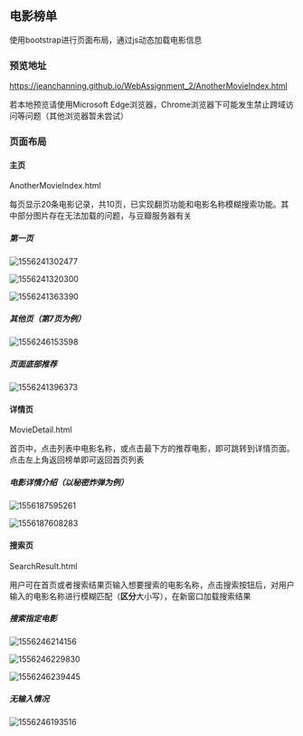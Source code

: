## 电影榜单

使用bootstrap进行页面布局，通过js动态加载电影信息

### 预览地址

https://jeanchanning.github.io/WebAssignment_2/AnotherMovieIndex.html

若本地预览请使用Microsoft Edge浏览器，Chrome浏览器下可能发生禁止跨域访问等问题（其他浏览器暂未尝试）

### 页面布局

#### 主页

AnotherMovieIndex.html

每页显示20条电影记录，共10页，已实现翻页功能和电影名称模糊搜索功能。其中部分图片存在无法加载的问题，与豆瓣服务器有关

##### 第一页

![1556241302477](C:\Users\Teng_MY\AppData\Roaming\Typora\typora-user-images\1556241302477.png)

![1556241320300](C:\Users\Teng_MY\AppData\Roaming\Typora\typora-user-images\1556241320300.png)

![1556241363390](C:\Users\Teng_MY\AppData\Roaming\Typora\typora-user-images\1556241363390.png)

##### 其他页（第7页为例）

![1556246153598](C:\Users\Teng_MY\AppData\Roaming\Typora\typora-user-images\1556246153598.png)

##### 页面底部推荐

![1556241396373](C:\Users\Teng_MY\AppData\Roaming\Typora\typora-user-images\1556241396373.png)

#### 详情页

MovieDetail.html

首页中，点击列表中电影名称，或点击最下方的推荐电影，即可跳转到详情页面。点击左上角返回榜单即可返回首页列表

##### 电影详情介绍（以秘密炸弹为例）

![1556187595261](C:\Users\Teng_MY\AppData\Roaming\Typora\typora-user-images\1556187595261.png)

![1556187608283](C:\Users\Teng_MY\AppData\Roaming\Typora\typora-user-images\1556187608283.png)

#### 搜索页

SearchResult.html

用户可在首页或者搜索结果页输入想要搜索的电影名称，点击搜索按钮后，对用户输入的电影名称进行模糊匹配（**区分**大小写），在新窗口加载搜索结果

##### 搜索指定电影

![1556246214156](C:\Users\Teng_MY\AppData\Roaming\Typora\typora-user-images\1556246214156.png)

![1556246229830](C:\Users\Teng_MY\AppData\Roaming\Typora\typora-user-images\1556246229830.png)

![1556246239445](C:\Users\Teng_MY\AppData\Roaming\Typora\typora-user-images\1556246239445.png)

##### 无输入情况

![1556246193516](C:\Users\Teng_MY\AppData\Roaming\Typora\typora-user-images\1556246193516.png)